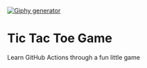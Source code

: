 [![Giphy generator](https://github.com/portusato/github-actions-course-template/actions/workflows/approval-workflow.yml/badge.svg)](https://github.com/portusato/github-actions-course-template/actions/workflows/approval-workflow.yml)

# Tic Tac Toe Game

Learn GitHub Actions through a fun little game
